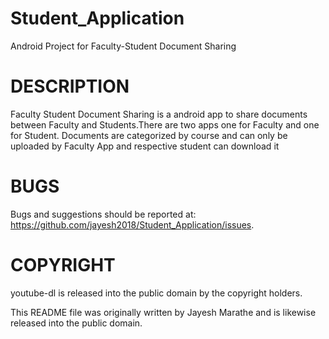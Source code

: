 # Student_Application
Android Project for Faculty-Student Document Sharing

# DESCRIPTION

Faculty Student Document Sharing is a android app to share documents between Faculty and Students.There are two apps one for Faculty and one for Student. Documents are categorized by course and can only be uploaded by Faculty App and respective student can download it

# BUGS

Bugs and suggestions should be reported at: https://github.com/jayesh2018/Student_Application/issues.

# COPYRIGHT

youtube-dl is released into the public domain by the copyright holders.

This README file was originally written by Jayesh Marathe and is likewise released into the public domain.

